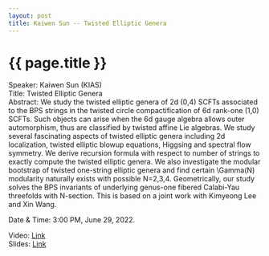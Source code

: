```yaml
---
layout: post
title: Kaiwen Sun -- Twisted Elliptic Genera
---
```


{{ page.title }}
================

Speaker: Kaiwen Sun (KIAS)  
Title: Twisted Elliptic Genera  
Abstract: We study the twisted elliptic genera of 2d (0,4) SCFTs associated to the BPS strings in the twisted circle compactification of 6d rank-one (1,0) SCFTs. Such objects can arise when the 6d gauge algebra allows outer automorphism, thus are classified by twisted affine Lie algebras. We study several fascinating aspects of twisted elliptic genera including 2d localization, twisted elliptic blowup equations, Higgsing and spectral flow symmetry. We derive recursion formula with respect to number of strings to exactly compute the twisted elliptic genera. We also investigate the modular bootstrap of twisted one-string elliptic genera and find certain \Gamma(N) modularity naturally exists with possible N=2,3,4. Geometrically, our study solves the BPS invariants of underlying genus-one fibered Calabi-Yau threefolds with N-section. This is based on a joint work with Kimyeong Lee and Xin Wang.  

Date & Time: 3:00 PM, June 29, 2022.

Video: [Link](https://www.bilibili.com/video/BV18B4y1W7Hv?share_source=copy_web)  
Slides: [Link](http://jointhepth.github.io/files/2022-6-29-Kaiwen-Sun.pdf)
